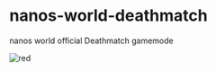 # nanos-world-deathmatch
nanos world official Deathmatch gamemode 

![red](https://i.imgur.com/FG6hQu6.jpg)
